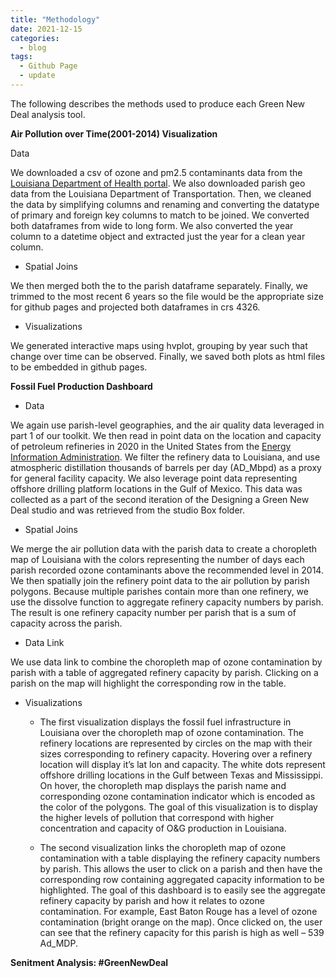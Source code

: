 ```yaml
---
title: "Methodology"
date: 2021-12-15
categories:
  - blog
tags:
  - Github Page
  - update
---
```


The following describes the methods used to produce each Green New Deal analysis tool.

**Air Pollution over Time(2001-2014) Visualization**

Data

We downloaded a csv of ozone and pm2.5 contaminants data from the [Louisiana Department of Health portal](https://healthdata.ldh.la.gov/). We also downloaded parish geo data from the Louisiana Department of Transportation. Then, we cleaned the data by simplifying columns and renaming and converting the datatype of primary and foreign key columns to match to be joined. We converted both dataframes from wide to long form. We also converted the year column to a datetime object and extracted just the year for a clean year column.

* Spatial Joins

We then merged both the to the parish dataframe separately. Finally, we trimmed to the most recent 6 years so the file would be the appropriate size for github pages and projected both dataframes in crs 4326. 


* Visualizations

We generated interactive maps using hvplot, grouping by year such that change over time can be observed. Finally, we saved both plots as html files to be embedded in github pages.

**Fossil Fuel Production Dashboard**
* Data

We again use parish-level geographies, and the air quality data leveraged in part 1 of our toolkit. We then read in point data on the location and capacity of petroleum refineries in 2020 in the United States from the [Energy Information Administration](https://www.eia.gov/maps/layer_info-m.php). We filter the refinery data to Louisiana, and use atmospheric distillation thousands of barrels per day (AD_Mbpd) as a proxy for general facility capacity. We also leverage point data representing offshore drilling platform locations in the Gulf of Mexico. This data was collected as a part of the second iteration of the Designing a Green New Deal studio and was retrieved from the studio Box folder.

* Spatial Joins

We merge the air pollution data with the parish data to create a choropleth map of Louisiana with the colors representing the number of days each parish recorded ozone contaminants above the recommended level in 2014. We then spatially join the refinery point data to the air pollution by parish polygons. 
Because multiple parishes contain more than one refinery, we use the dissolve function to aggregate refinery capacity numbers by parish. The result is one refinery capacity number per parish that is a sum of capacity across the parish. 

* Data Link

We use data link to combine the choropleth map of ozone contamination by parish with a table of aggregated refinery capacity by parish. Clicking on a parish on the map will highlight the corresponding row in the table.

* Visualizations

  - The first visualization displays the fossil fuel infrastructure in Louisiana over the choropleth map of ozone contamination. The refinery locations are represented by circles on the map with their sizes corresponding to refinery capacity. Hovering over a refinery location will display it’s lat lon and capacity. The white dots represent offshore drilling locations in the Gulf between Texas and Mississippi. On hover, the choropleth map displays the parish name and corresponding ozone contamination indicator which is encoded as the color of the polygons. The goal of this visualization is to display the higher levels of pollution that correspond with higher concentration and capacity of O&G production in Louisiana.

  - The second visualization links the choropleth map of ozone contamination with a table displaying the refinery capacity numbers by parish. This allows the user to click on a parish and then have the corresponding row containing aggregated capacity information to be highlighted. The goal of this dashboard is to easily see the aggregate refinery capacity by parish and how it relates to ozone contamination. For example, East Baton Rouge has a level of ozone contamination (bright orange on the map). Once clicked on, the user can see that the refinery capacity for this parish is high as well – 539 Ad_MDP.

**Senitment Analysis: #GreenNewDeal**
